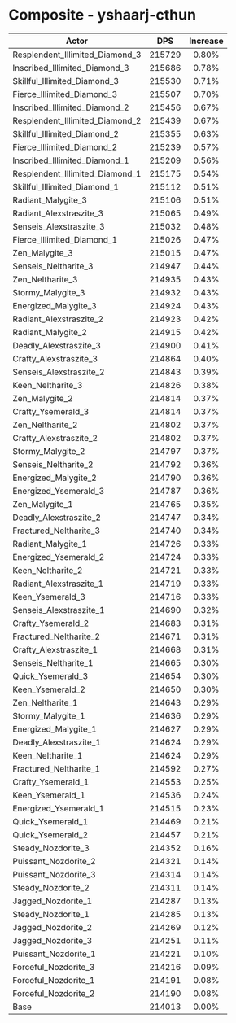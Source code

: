 # Composite - yshaarj-cthun
| Actor | DPS | Increase |
|---|:---:|:---:|
|Resplendent_Illimited_Diamond_3|215729|0.80%|
|Inscribed_Illimited_Diamond_3|215686|0.78%|
|Skillful_Illimited_Diamond_3|215530|0.71%|
|Fierce_Illimited_Diamond_3|215507|0.70%|
|Inscribed_Illimited_Diamond_2|215456|0.67%|
|Resplendent_Illimited_Diamond_2|215439|0.67%|
|Skillful_Illimited_Diamond_2|215355|0.63%|
|Fierce_Illimited_Diamond_2|215239|0.57%|
|Inscribed_Illimited_Diamond_1|215209|0.56%|
|Resplendent_Illimited_Diamond_1|215175|0.54%|
|Skillful_Illimited_Diamond_1|215112|0.51%|
|Radiant_Malygite_3|215106|0.51%|
|Radiant_Alexstraszite_3|215065|0.49%|
|Senseis_Alexstraszite_3|215032|0.48%|
|Fierce_Illimited_Diamond_1|215026|0.47%|
|Zen_Malygite_3|215015|0.47%|
|Senseis_Neltharite_3|214947|0.44%|
|Zen_Neltharite_3|214935|0.43%|
|Stormy_Malygite_3|214932|0.43%|
|Energized_Malygite_3|214924|0.43%|
|Radiant_Alexstraszite_2|214923|0.42%|
|Radiant_Malygite_2|214915|0.42%|
|Deadly_Alexstraszite_3|214900|0.41%|
|Crafty_Alexstraszite_3|214864|0.40%|
|Senseis_Alexstraszite_2|214843|0.39%|
|Keen_Neltharite_3|214826|0.38%|
|Zen_Malygite_2|214814|0.37%|
|Crafty_Ysemerald_3|214814|0.37%|
|Zen_Neltharite_2|214802|0.37%|
|Crafty_Alexstraszite_2|214802|0.37%|
|Stormy_Malygite_2|214797|0.37%|
|Senseis_Neltharite_2|214792|0.36%|
|Energized_Malygite_2|214790|0.36%|
|Energized_Ysemerald_3|214787|0.36%|
|Zen_Malygite_1|214765|0.35%|
|Deadly_Alexstraszite_2|214747|0.34%|
|Fractured_Neltharite_3|214740|0.34%|
|Radiant_Malygite_1|214726|0.33%|
|Energized_Ysemerald_2|214724|0.33%|
|Keen_Neltharite_2|214721|0.33%|
|Radiant_Alexstraszite_1|214719|0.33%|
|Keen_Ysemerald_3|214716|0.33%|
|Senseis_Alexstraszite_1|214690|0.32%|
|Crafty_Ysemerald_2|214683|0.31%|
|Fractured_Neltharite_2|214671|0.31%|
|Crafty_Alexstraszite_1|214668|0.31%|
|Senseis_Neltharite_1|214665|0.30%|
|Quick_Ysemerald_3|214654|0.30%|
|Keen_Ysemerald_2|214650|0.30%|
|Zen_Neltharite_1|214643|0.29%|
|Stormy_Malygite_1|214636|0.29%|
|Energized_Malygite_1|214627|0.29%|
|Deadly_Alexstraszite_1|214624|0.29%|
|Keen_Neltharite_1|214624|0.29%|
|Fractured_Neltharite_1|214592|0.27%|
|Crafty_Ysemerald_1|214553|0.25%|
|Keen_Ysemerald_1|214536|0.24%|
|Energized_Ysemerald_1|214515|0.23%|
|Quick_Ysemerald_1|214469|0.21%|
|Quick_Ysemerald_2|214457|0.21%|
|Steady_Nozdorite_3|214352|0.16%|
|Puissant_Nozdorite_2|214321|0.14%|
|Puissant_Nozdorite_3|214314|0.14%|
|Steady_Nozdorite_2|214311|0.14%|
|Jagged_Nozdorite_1|214287|0.13%|
|Steady_Nozdorite_1|214285|0.13%|
|Jagged_Nozdorite_2|214269|0.12%|
|Jagged_Nozdorite_3|214251|0.11%|
|Puissant_Nozdorite_1|214221|0.10%|
|Forceful_Nozdorite_3|214216|0.09%|
|Forceful_Nozdorite_1|214191|0.08%|
|Forceful_Nozdorite_2|214190|0.08%|
|Base|214013|0.00%|
